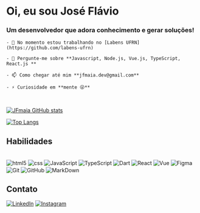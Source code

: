 <div>
  <h1 align="start">Oi, eu sou José Flávio </h1>
  <h3 align="start">Um desenvolvedor que adora conhecimento e gerar soluções!</h3>

  <article>

    - 🔭 No momento estou trabalhando no [Labens UFRN](https://github.com/labens-ufrn)

    - 💬 Pergunte-me sobre **Javascript, Node.js, Vue.js, TypeScript, React.js **

    - 📫 Como chegar até mim **jfmaia.dev@gmail.com**

    - ⚡ Curiosidade em **mente 😜**

  </article>

  <br>
  
  [![JFmaia GitHub stats](https://github-readme-stats.vercel.app/api?username=JFmaia&show_icons=true&theme=dracula)]()

  [![Top Langs](https://github-readme-stats.vercel.app/api/top-langs/?username=JFmaia&layout=compact&theme=dracula)]()


  ## Habilidades
  <div style="display: inline_block"><br>
      <img align="center" alt="html5" src="https://img.shields.io/badge/HTML5-E34F26?style=for-the-badge&logo=html5&logoColor=white"/>
      <img align="center" alt="css" src="https://img.shields.io/badge/CSS3-1572B6?style=for-the-badge&logo=css3&logoColor=white"/>
      <img align="center" alt="JavaScript" src="https://img.shields.io/badge/JavaScript-323330?style=for-the-badge&logo=javascript&logoColor=F7DF1E"/>
      <img align="center" alt="TypeScript" src="https://img.shields.io/badge/TypeScript-007ACC?style=for-the-badge&logo=typescript&logoColor=white"/>
      <img align="center" alt="Dart" src="https://img.shields.io/badge/Dart-0175C2?style=for-the-badge&logo=dart&logoColor=white"/>
      <img align="center" alt="React" src="https://img.shields.io/badge/React-20232A?style=for-the-badge&logo=react&logoColor=61DAFB"/>
      <img align="center" alt="Vue" src="https://img.shields.io/badge/Vue.js-35495E?style=for-the-badge&logo=vue.js&logoColor=4FC08D"/>
      <img align="center" alt="Figma" src="https://img.shields.io/badge/Figma-F24E1E?style=for-the-badge&logo=figma&logoColor=white"/>
      <img align="center" alt="Git" src="https://img.shields.io/badge/GIT-E44C30?style=for-the-badge&logo=git&logoColor=white"/>
      <img align="center" alt="GitHub" src="https://img.shields.io/badge/GitHub-100000?style=for-the-badge&logo=github&logoColor=white"/>
      <img align="center" alt="MarkDown" src="https://img.shields.io/badge/Markdown-000000?style=for-the-badge&logo=markdown&logoColor=white"/>
  </div>

  ## Contato

  [![LinkedIn](https://img.shields.io/badge/LinkedIn-0077B5?style=for-the-badge&logo=linkedin&logoColor=white)](https://www.linkedin.com/in/jfmaiadev741147/)
  [![Instagram](https://img.shields.io/badge/Instagram-E4405F?style=for-the-badge&logo=instagram&logoColor=white)](https://www.instagram.com/jf_maia.dev/)
</div>
